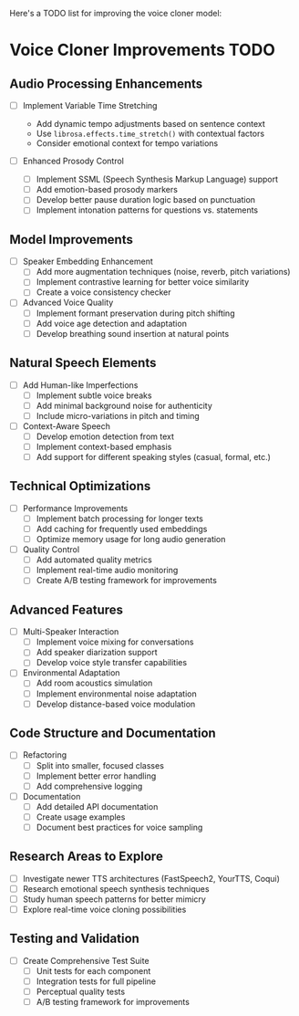Here's a TODO list for improving the voice cloner model:

# Voice Cloner Improvements TODO

## Audio Processing Enhancements
- [ ] Implement Variable Time Stretching
  - Add dynamic tempo adjustments based on sentence context
  - Use `librosa.effects.time_stretch()` with contextual factors
  - Consider emotional context for tempo variations

- [ ] Enhanced Prosody Control
  - [ ] Implement SSML (Speech Synthesis Markup Language) support
  - [ ] Add emotion-based prosody markers
  - [ ] Develop better pause duration logic based on punctuation
  - [ ] Implement intonation patterns for questions vs. statements

## Model Improvements
- [ ] Speaker Embedding Enhancement
  - [ ] Add more augmentation techniques (noise, reverb, pitch variations)
  - [ ] Implement contrastive learning for better voice similarity
  - [ ] Create a voice consistency checker

- [ ] Advanced Voice Quality
  - [ ] Implement formant preservation during pitch shifting
  - [ ] Add voice age detection and adaptation
  - [ ] Develop breathing sound insertion at natural points

## Natural Speech Elements
- [ ] Add Human-like Imperfections
  - [ ] Implement subtle voice breaks
  - [ ] Add minimal background noise for authenticity
  - [ ] Include micro-variations in pitch and timing

- [ ] Context-Aware Speech
  - [ ] Develop emotion detection from text
  - [ ] Implement context-based emphasis
  - [ ] Add support for different speaking styles (casual, formal, etc.)

## Technical Optimizations
- [ ] Performance Improvements
  - [ ] Implement batch processing for longer texts
  - [ ] Add caching for frequently used embeddings
  - [ ] Optimize memory usage for long audio generation

- [ ] Quality Control
  - [ ] Add automated quality metrics
  - [ ] Implement real-time audio monitoring
  - [ ] Create A/B testing framework for improvements

## Advanced Features
- [ ] Multi-Speaker Interaction
  - [ ] Implement voice mixing for conversations
  - [ ] Add speaker diarization support
  - [ ] Develop voice style transfer capabilities

- [ ] Environmental Adaptation
  - [ ] Add room acoustics simulation
  - [ ] Implement environmental noise adaptation
  - [ ] Develop distance-based voice modulation

## Code Structure and Documentation
- [ ] Refactoring
  - [ ] Split into smaller, focused classes
  - [ ] Implement better error handling
  - [ ] Add comprehensive logging

- [ ] Documentation
  - [ ] Add detailed API documentation
  - [ ] Create usage examples
  - [ ] Document best practices for voice sampling

## Research Areas to Explore
- [ ] Investigate newer TTS architectures (FastSpeech2, YourTTS, Coqui)
- [ ] Research emotional speech synthesis techniques
- [ ] Study human speech patterns for better mimicry
- [ ] Explore real-time voice cloning possibilities

## Testing and Validation
- [ ] Create Comprehensive Test Suite
  - [ ] Unit tests for each component
  - [ ] Integration tests for full pipeline
  - [ ] Perceptual quality tests
  - [ ] A/B testing framework for improvements